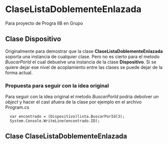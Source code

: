 # ClaseListaDoblementeEnlazada
Para proyecto de Progra IIB en Grupo

## Clase Dispositivo

Originalmente para demostrar que la clase **ClaseListaDoblementeEnlazada** soporta una instancia de cualquier clase. Pero no es cierto para el metodo *BuscarPorId* el cual debuelve una instancia de la clase **Dispositivo**. Si se quiere dejar ese nivel de acoplamiento entre las clases se puede dejar de la forma actual.

### Propuesta para seguir con la idea original

Para seguir con la idea original el metodo *BuscarPorId* podria debolver un *object* y hacer el cast afuera de la clase por ejemplo en el archivo Program.cs

```
  var encontrado = (Dispositivo)lista.BuscarPorId(3);
  System.Console.WriteLine(encontrado.ID);
```

## Clase ClaseListaDoblementeEnlazada
